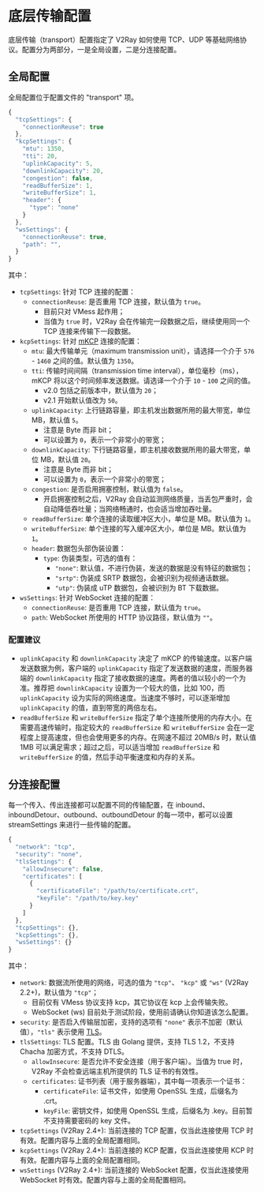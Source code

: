 # 底层传输配置

底层传输（transport）配置指定了 V2Ray 如何使用 TCP、UDP 等基础网络协议。配置分为两部分，一是全局设置，二是分连接配置。

## 全局配置
全局配置位于配置文件的 "transport" 项。

```javascript
{
  "tcpSettings": {
    "connectionReuse": true
  },
  "kcpSettings": {
    "mtu": 1350,
    "tti": 20,
    "uplinkCapacity": 5,
    "downlinkCapacity": 20,
    "congestion": false,
    "readBufferSize": 1,
    "writeBufferSize": 1,
    "header": {
      "type": "none"
    }
  },
  "wsSettings": {
    "connectionReuse": true,
    "path": "",
  }
}
```

其中：
* `tcpSettings`: 针对 TCP 连接的配置：
  * `connectionReuse`: 是否重用 TCP 连接，默认值为 `true`。
    * 目前只对 VMess 起作用；
    * 当值为 `true` 时，V2Ray 会在传输完一段数据之后，继续使用同一个 TCP 连接来传输下一段数据。
* `kcpSettings`: 针对 [mKCP](../chapter_03/kcp.md) 连接的配置：
  * `mtu`: 最大传输单元（maximum transmission unit），请选择一个介于 `576` - `1460` 之间的值。默认值为 `1350`。
  * `tti`: 传输时间间隔（transmission time interval），单位毫秒（ms），mKCP 将以这个时间频率发送数据。请选译一个介于 `10` - `100` 之间的值。
    * v2.0 包括之前版本中，默认值为 `20`；
    * v2.1 开始默认值改为 `50`。
  * `uplinkCapacity`: 上行链路容量，即主机发出数据所用的最大带宽，单位 MB，默认值 `5`。
    * 注意是 Byte 而非 bit；
    * 可以设置为 `0`，表示一个非常小的带宽；
  * `downlinkCapacity`: 下行链路容量，即主机接收数据所用的最大带宽，单位 MB，默认值 `20`。
    * 注意是 Byte 而非 bit；
    * 可以设置为 `0`，表示一个非常小的带宽；
  * `congestion`: 是否启用拥塞控制，默认值为 `false`。
    * 开启拥塞控制之后，V2Ray 会自动监测网络质量，当丢包严重时，会自动降低吞吐量；当网络畅通时，也会适当增加吞吐量。
  * `readBufferSize`: 单个连接的读取缓冲区大小，单位是 MB。默认值为 `1`。
  * `writeBufferSize`: 单个连接的写入缓冲区大小，单位是 MB。默认值为 `1`。
  * `header`: 数据包头部伪装设置：
    * `type`: 伪装类型，可选的值有： 
      * `"none"`: 默认值，不进行伪装，发送的数据是没有特征的数据包；
      * `"srtp"`: 伪装成 SRTP 数据包，会被识别为视频通话数据。
      * `"utp"`: 伪装成 uTP 数据包，会被识别为 BT 下载数据。
* `wsSettings`: 针对 WebSocket 连接的配置：
  * `connectionReuse`: 是否重用 TCP 连接，默认值为 `true`。
  * `path`: WebSocket 所使用的 HTTP 协议路径，默认值为 `""`。

### 配置建议
* `uplinkCapacity` 和 `downlinkCapacity` 决定了 mKCP 的传输速度。以客户端发送数据为例，客户端的 `uplinkCapacity` 指定了发送数据的速度，而服务器端的 `downlinkCapacity` 指定了接收数据的速度。两者的值以较小的一个为准。推荐把 `downlinkCapacity` 设置为一个较大的值，比如 100，而 `uplinkCapacity` 设为实际的网络速度。当速度不够时，可以逐渐增加 `uplinkCapacity` 的值，直到带宽的两倍左右。
* `readBufferSize` 和 `writeBufferSize` 指定了单个连接所使用的内存大小。在需要高速传输时，指定较大的 `readBufferSize` 和 `writeBufferSize` 会在一定程度上提高速度，但也会使用更多的内存。在网速不超过 20MB/s 时，默认值 1MB 可以满足需求；超过之后，可以适当增加 `readBufferSize` 和 `writeBufferSize` 的值，然后手动平衡速度和内存的关系。

## 分连接配置
每一个传入、传出连接都可以配置不同的传输配置，在 inbound、inboundDetour、outbound、outboundDetour 的每一项中，都可以设置 streamSettings 来进行一些传输的配置。

```javascript
{
  "network": "tcp",
  "security": "none",
  "tlsSettings": {
    "allowInsecure": false,
    "certificates": [
      {
        "certificateFile": "/path/to/certificate.crt",
        "keyFile": "/path/to/key.key"
      }
    ]
  },
  "tcpSettings": {},
  "kcpSettings": {},
  "wsSettings": {}
}
```

其中：
* `network`: 数据流所使用的网络，可选的值为 `"tcp"`、 `"kcp"` 或 `"ws"` (V2Ray 2.2+)，默认值为 `"tcp"`；
  * 目前仅有 VMess 协议支持 kcp，其它协议在 kcp 上会传输失败。
  * WebSocket (ws) 目前处于测试阶段，使用前请确认你知道该怎么配置。
* `security`: 是否启入传输层加密，支持的选项有 `"none"` 表示不加密（默认值），`"tls"` 表示使用 [TLS](https://en.wikipedia.org/wiki/Transport_Layer_Security)。
* `tlsSettings`: TLS 配置。TLS 由 Golang 提供，支持 TLS 1.2，不支持 Chacha 加密方式，不支持 DTLS。
  * `allowInsecure`: 是否允许不安全连接（用于客户端）。当值为 true 时，V2Ray 不会检查远端主机所提供的 TLS 证书的有效性。
  * `certificates`: 证书列表（用于服务器端），其中每一项表示一个证书：
    * `certificateFile`: 证书文件，如使用 OpenSSL 生成，后缀名为 .crt。
    * `keyFile`: 密钥文件，如使用 OpenSSL 生成，后缀名为 .key。目前暂不支持需要密码的 key 文件。
* `tcpSettings` (V2Ray 2.4+): 当前连接的 TCP 配置，仅当此连接使用 TCP 时有效。配置内容与上面的全局配置相同。
* `kcpSettings` (V2Ray 2.4+): 当前连接的 KCP 配置，仅当此连接使用 KCP 时有效。配置内容与上面的全局配置相同。
* `wsSettings` (V2Ray 2.4+): 当前连接的 WebSocket 配置，仅当此连接使用 WebSocket 时有效。配置内容与上面的全局配置相同。
